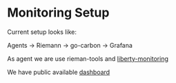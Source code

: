 # Monitoring Setup 

Current setup looks like:

Agents -> Riemann -> go-carbon -> Grafana

As agent we are use rieman-tools and [liberty-monitoring](https://github.com/nezavisimost/liberty-monitoring)


We have public available [dashboard](https://m.fuckrkn1.org/d/fX0pLFiVz/fuckrkn1-dashboard?orgId=1)

